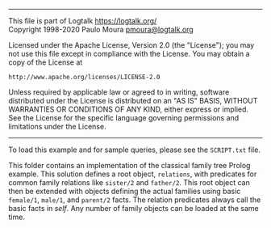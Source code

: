 ________________________________________________________________________

This file is part of Logtalk <https://logtalk.org/>  
Copyright 1998-2020 Paulo Moura <pmoura@logtalk.org>

Licensed under the Apache License, Version 2.0 (the "License");
you may not use this file except in compliance with the License.
You may obtain a copy of the License at

    http://www.apache.org/licenses/LICENSE-2.0

Unless required by applicable law or agreed to in writing, software
distributed under the License is distributed on an "AS IS" BASIS,
WITHOUT WARRANTIES OR CONDITIONS OF ANY KIND, either express or implied.
See the License for the specific language governing permissions and
limitations under the License.
________________________________________________________________________


To load this example and for sample queries, please see the `SCRIPT.txt`
file.

This folder contains an implementation of the classical family tree Prolog
example. This solution defines a root object, `relations`, with predicates
for common family relations like `sister/2` and `father/2`. This root object
can then be extended with objects defining the actual families using basic
`female/1`, `male/1`, and `parent/2` facts. The relation predicates always
call the basic facts in _self_. Any number of family objects can be loaded
at the same time.
